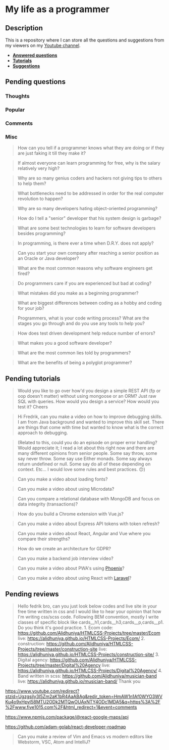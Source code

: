 # My life as a programmer

## Description

This is a repository where I can store all the 
questions and suggestions from my viewers on my [Youtube channel](https://www.youtube.com/user/Fidde12345).

* **[Answered questions](https://www.youtube.com/playlist?list=PLBAZWBMYeVYjXogYQDd1rwVI0c5YoioqU)**
* **[Tutorials](./tutorials.md)**
* **[Suggestions](./suggestions.md)**

## Pending questions

### Thoughts

### Popular

### Comments

### Misc

> How can you tell if a programmer knows what they are doing or if they are just faking it till they make it?

> If almost everyone can learn programming for free, why is the salary relatively very high?

> Why are so many genius coders and hackers not giving tips to others to help them?

> What bottlenecks need to be addressed in order for the real computer revolution to happen?

> Why are so many developers hating object-oriented programming? 

> How do I tell a "senior" developer that his system design is garbage? 

> What are some best technologies to learn for software developers besides programming? 

> In programming, is there ever a time when D.R.Y. does not apply? 

> Can you start your own company after reaching a senior position as an Oracle or Java developer? 

> What are the most common reasons why software engineers get fired? 

> Do programmers care if you are experienced but bad at coding? 

> What mistakes did you make as a beginning programmer? 

> What are biggest differences between coding as a hobby and coding for your job? 

> Programmers, what is your code writing process? What are the stages you go through and do you use any tools to help you? 

> How does test driven development help reduce number of errors? 

> What makes you a good software developer? 

> What are the most common lies told by programmers? 

> What are the benefits of being a polyglot programmer? 

## Pending tutorials

> Would you like to go over how'd you design a simple REST API (fp or oop doesn't matter) without using mongoose or an ORM? Just raw SQL with queries. How would you design a service? How would you test it? Cheers

> Hi Fredrik, can you make a video on how to  improve debugging skills. I am from Java background and wanted to improve this skill set. There are things that come with time but wanted to know what is the correct approach to debugging.

> (Related to this, could you do an episode on proper error handling? Would appreciate it; I read a lot about this right now and there are many different opinions from senior people. Some say throw, some say never throw. Some say use Either monads. Some say always return undefined or null. Some say do all of these depending on context. Etc... I would love some rules and best practices. 🙃)

> Can you make a video about loading fonts?

> Can you make a video about using Microdata?

> Can you compare a relational database with MongoDB and focus on data integrity (transactions)?

> How do you build a Chrome extension with Vue.js?

> Can you make a video about Express API tokens with token refresh?

> Can you make a video about React, Angular and Vue where you compare their strengths?

> How do we create an architecture for GDPR?

> Can you make a backend job interview video?

> Can you make a video about PWA's using [Phoenix](http://phoenixframework.org)?

> Can you make a video about using React with [Laravel](https://laravel.com/)?

## Pending reviews

> Hello fedrik bro, can you just look below codes and live site in your free time written in css  and I would like to hear your opinion that how I'm writing css/scss code. Following BEM convention, mostly I write classes of specific block like cards__h1,cards__h3,cards__p,cards__p1. Do you think it's good practice. 1. Ecom code: https://github.com/Alidhuniya/HTMLCSS-Projects/tree/master/Ecom live: https://alidhuniya.github.io/HTMLCSS-Projects/Ecom/ 2. construction: https://github.com/Alidhuniya/HTMLCSS-Projects/tree/master/construction-site live:  https://alidhuniya.github.io/HTMLCSS-Projects/construction-site/ 3. Digital agency: https://github.com/Alidhuniya/HTMLCSS-Projects/tree/master/Digital%20Agency live:  https://alidhuniya.github.io/HTMLCSS-Projects/Digital%20Agency/ 4. Band written in scss:  https://github.com/Alidhuniya/musician-band live:  https://alidhuniya.github.io/musician-band/ Thank you

https://www.youtube.com/redirect?stzid=Ugzgsily3I5Zm2aK1bR4AaABAg&redir_token=HmAW1n1Af0WYO3WVKu4o9xHpvl58MTU2ODk2MTQwOUAxNTY4ODc1MDA5&q=https%3A%2F%2Fwww.five1015.com%2F&html_redirect=1&event=comments

https://www.npmjs.com/package/@react-google-maps/api

https://github.com/adam-golab/react-developer-roadmap

> Can you make a review of Vim and Emacs vs modern editors like Webstorm, VSC, Atom and IntelliJ?

